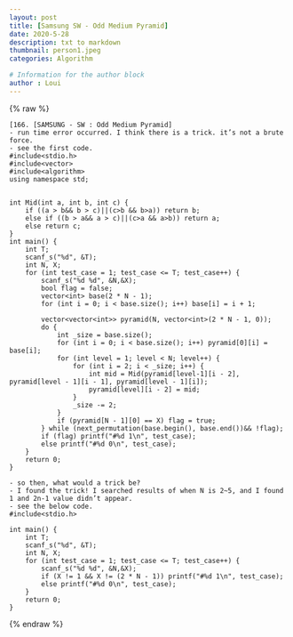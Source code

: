 ```yaml
---
layout: post
title: [Samsung SW - Odd Medium Pyramid]
date: 2020-5-28
description: txt to markdown
thumbnail: person1.jpeg
categories: Algorithm

# Information for the author block
author : Loui
---
```


{% raw %}

	﻿[166. [SAMSUNG - SW : Odd Medium Pyramid]
	- run time error occurred. I think there is a trick. it’s not a brute force.
	- see the first code.
	#include<stdio.h>
	#include<vector>
	#include<algorithm>
	using namespace std;
	
	
	int Mid(int a, int b, int c) {
		if ((a > b&& b > c)||(c>b && b>a)) return b;
		else if ((b > a&& a > c)||(c>a && a>b)) return a;
		else return c;
	}
	int main() {
		int T;
		scanf_s("%d", &T);
		int N, X;
		for (int test_case = 1; test_case <= T; test_case++) {
			scanf_s("%d %d", &N,&X);
			bool flag = false;
			vector<int> base(2 * N - 1);
			for (int i = 0; i < base.size(); i++) base[i] = i + 1;
			
			vector<vector<int>> pyramid(N, vector<int>(2 * N - 1, 0));
			do {
				int _size = base.size();
				for (int i = 0; i < base.size(); i++) pyramid[0][i] = base[i];
				for (int level = 1; level < N; level++) {
					for (int i = 2; i < _size; i++) {
						int mid = Mid(pyramid[level-1][i - 2], pyramid[level - 1][i - 1], pyramid[level - 1][i]);
						pyramid[level][i - 2] = mid;
					}
					_size -= 2;
				}
				if (pyramid[N - 1][0] == X) flag = true;
			} while (next_permutation(base.begin(), base.end())&& !flag);
			if (flag) printf("#%d 1\n", test_case);
			else printf("#%d 0\n", test_case);
		}
		return 0;
	}
	
	- so then, what would a trick be?
	- I found the trick! I searched results of when N is 2~5, and I found 1 and 2n-1 value didn’t appear.
	- see the below code.
	#include<stdio.h>
	
	int main() {
		int T;
		scanf_s("%d", &T);
		int N, X;
		for (int test_case = 1; test_case <= T; test_case++) {
			scanf_s("%d %d", &N,&X);
			if (X != 1 && X != (2 * N - 1)) printf("#%d 1\n", test_case);
			else printf("#%d 0\n", test_case);
		}
		return 0;
	}
	
{% endraw %}
